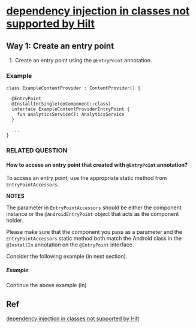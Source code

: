 # [dependency injection in classes not supported by Hilt](https://developer.android.com/training/dependency-injection/hilt-android#not-supported)
## Way 1: Create an entry point
1. Create an entry point using the `@EntryPoint` annotation.

### Example

```
class ExampleContentProvider : ContentProvider() {

  @EntryPoint
  @InstallIn(SingletonComponent::class)
  interface ExampleContentProviderEntryPoint {
    fun analyticsService(): AnalyticsService
  }

  ...
}
```

### **RELATED QUESTION**
#### How to access an entry point that created with `@EntryPoint` annotation?

To access an entry point, use the appropriate static method from `EntryPointAccessors`. 

**NOTES** 

The parameter in `EntryPointAccessors` should be either the component instance or the `@AndroidEntryPoint` object that acts as the component holder. 

Please make sure that the component you pass as a parameter and the `EntryPointAccessors` static method both match the Android class in the `@InstallIn` annotation on the `@EntryPoint` interface.

Consider the following example (in next section).

##### Example
Continue the above example (in)

## Ref
[dependency injection in classes not supported by Hilt](https://developer.android.com/training/dependency-injection/hilt-android#not-supported)
